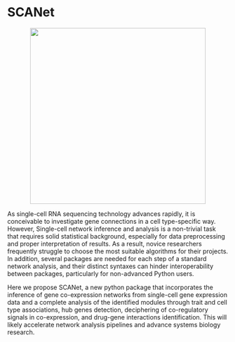 # SCANet

<p align="center">
  <img src="https://github.com/oubounyt/SCAn/blob/main/logo_.png" width="400"/>
</p>

As single-cell RNA sequencing technology advances rapidly, it is conceivable to investigate gene connections in a cell type-specific way. However, Single-cell network inference and analysis is a non-trivial task that requires solid statistical background, especially for data preprocessing and proper interpretation of results. As a result, novice researchers frequently struggle to choose the most suitable algorithms for their projects. In addition, several packages are needed for each step of a standard network analysis, and their distinct syntaxes can hinder interoperability between packages, particularly for non-advanced Python users.

Here we propose SCANet, a new python package that incorporates the inference of gene co-expression networks from single-cell gene expression data and a complete analysis of the identified modules through trait and cell type associations, hub genes detection, deciphering of co-regulatory signals in co-expression, and drug-gene interactions identification. This will likely accelerate network analysis pipelines and advance systems biology research.
